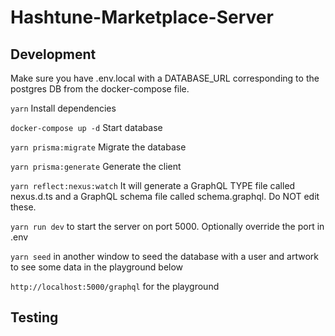 # Hashtune-Marketplace-Server

## Development

Make sure you have .env.local with a DATABASE_URL corresponding to the postgres DB from the docker-compose file.

`yarn` Install dependencies

`docker-compose up -d` Start database

`yarn prisma:migrate` Migrate the database

`yarn prisma:generate` Generate the client

`yarn reflect:nexus:watch` It will generate a GraphQL TYPE file called nexus.d.ts and a GraphQL schema file called schema.graphql. Do NOT edit these.

`yarn run dev` to start the server on port 5000. Optionally override the port in .env

`yarn seed` in another window to seed the database with a user and artwork to see some data in the playground below

`http://localhost:5000/graphql` for the playground

## Testing
